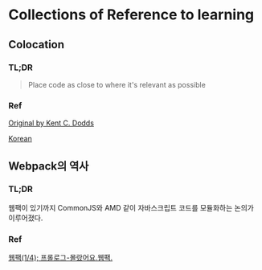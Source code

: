 # Collections of Reference to learning

## Colocation

### TL;DR

> Place code as close to where it's relevant as possible

### Ref
[Original by Kent C. Dodds](https://kentcdodds.com/blog/colocation)

[Korean](https://dkrnfls.tistory.com/408)


## Webpack의 역사

### TL;DR

웹팩이 있기까지 CommonJS와 AMD 같이 자바스크립트 코드를 모듈화하는 논의가 이루어졌다.

### Ref
[웹팩(1/4); 프롤로그-몰랐어요.웹팩.](https://medium.com/@chullino/%EC%9B%B9%ED%8C%A9-1-4-%ED%94%84%EB%A1%A4%EB%A1%9C%EA%B7%B8-%EB%AA%B0%EB%9E%90%EC%96%B4%EC%9A%94-%EC%9B%B9%ED%8C%A9-168e5528b88c)
